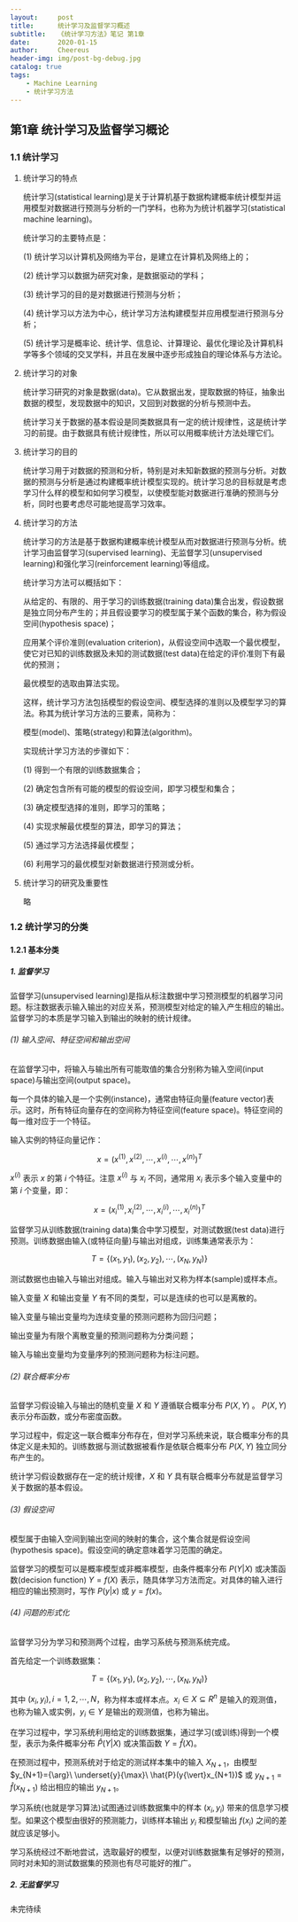 ```yaml
---
layout:     post
title:      统计学习及监督学习概述
subtitle:   《统计学习方法》笔记 第1章
date:       2020-01-15
author:     Cheereus
header-img: img/post-bg-debug.jpg
catalog: true
tags:
    - Machine Learning
    - 统计学习方法
---
```


## 第1章 统计学习及监督学习概论

### 1.1 统计学习

1. 统计学习的特点

    统计学习(statistical learning)是关于计算机基于数据构建概率统计模型并运用模型对数据进行预测与分析的一门学科，也称为为统计机器学习(statistical machine learning)。

    统计学习的主要特点是：

    (1) 统计学习以计算机及网络为平台，是建立在计算机及网络上的；

    (2) 统计学习以数据为研究对象，是数据驱动的学科；

    (3) 统计学习的目的是对数据进行预测与分析；

    (4) 统计学习以方法为中心，统计学习方法构建模型并应用模型进行预测与分析；

    (5) 统计学习是概率论、统计学、信息论、计算理论、最优化理论及计算机科学等多个领域的交叉学科，并且在发展中逐步形成独自的理论体系与方法论。

2. 统计学习的对象

    统计学习研究的对象是数据(data)。它从数据出发，提取数据的特征，抽象出数据的模型，发现数据中的知识，又回到对数据的分析与预测中去。

    统计学习关于数据的基本假设是同类数据具有一定的统计规律性，这是统计学习的前提。由于数据具有统计规律性，所以可以用概率统计方法处理它们。

3. 统计学习的目的

    统计学习用于对数据的预测和分析，特别是对未知新数据的预测与分析。对数据的预测与分析是通过构建概率统计模型实现的。统计学习总的目标就是考虑学习什么样的模型和如何学习模型，以使模型能对数据进行准确的预测与分析，同时也要考虑尽可能地提高学习效率。

4. 统计学习的方法

    统计学习的方法是基于数据构建概率统计模型从而对数据进行预测与分析。统计学习由监督学习(supervised learning)、无监督学习(unsupervised learning)和强化学习(reinforcement learning)等组成。

    统计学习方法可以概括如下：

    从给定的、有限的、用于学习的训练数据(training data)集合出发，假设数据是独立同分布产生的；并且假设要学习的模型属于某个函数的集合，称为假设空间(hypothesis space)；

    应用某个评价准则(evaluation criterion)，从假设空间中选取一个最优模型，使它对已知的训练数据及未知的测试数据(test data)在给定的评价准则下有最优的预测；

    最优模型的选取由算法实现。

    这样，统计学习方法包括模型的假设空间、模型选择的准则以及模型学习的算法。称其为统计学习方法的三要素，简称为：

    模型(model)、策略(strategy)和算法(algorithm)。

    实现统计学习方法的步骤如下：

    (1) 得到一个有限的训练数据集合；

    (2) 确定包含所有可能的模型的假设空间，即学习模型和集合；

    (3) 确定模型选择的准则，即学习的策略；

    (4) 实现求解最优模型的算法，即学习的算法；

    (5) 通过学习方法选择最优模型；

    (6) 利用学习的最优模型对新数据进行预测或分析。

5. 统计学习的研究及重要性

    略

### 1.2 统计学习的分类

#### 1.2.1 基本分类

##### 1. 监督学习

监督学习(unsupervised learning)是指从标注数据中学习预测模型的机器学习问题。标注数据表示输入输出的对应关系，预测模型对给定的输入产生相应的输出。监督学习的本质是学习输入到输出的映射的统计规律。

###### (1) 输入空间、特征空间和输出空间

在监督学习中，将输入与输出所有可能取值的集合分别称为输入空间(input space)与输出空间(output space)。

每一个具体的输入是一个实例(instance)，通常由特征向量(feature vector)表示。这时，所有特征向量存在的空间称为特征空间(feature space)。特征空间的每一维对应于一个特征。

输入实例的特征向量记作：

$$x=(x^{(1)},x^{(2)},\cdots,x^{(i)},\cdots,x^{(n)})^T$$

$x^{(i)}$ 表示 $x$ 的第 $i$ 个特征。注意 $x^{(i)}$ 与 $x_i$ 不同，通常用 $x_i$ 表示多个输入变量中的第 $i$ 个变量，即：

$$x=(x^{(1)}_i,x^{(2)}_i,\cdots,x^{(i)}_i,\cdots,x^{(n)}_i)^T$$

监督学习从训练数据(training data)集合中学习模型，对测试数据(test data)进行预测。训练数据由输入(或特征向量)与输出对组成，训练集通常表示为：

$$T=\{(x_1,y_1),(x_2,y_2),\cdots,(x_N,y_N)\}$$

测试数据也由输入与输出对组成。输入与输出对又称为样本(sample)或样本点。

输入变量 $X$ 和输出变量 $Y$ 有不同的类型，可以是连续的也可以是离散的。

输入变量与输出变量均为连续变量的预测问题称为回归问题；

输出变量为有限个离散变量的预测问题称为分类问题；

输入与输出变量均为变量序列的预测问题称为标注问题。

###### (2) 联合概率分布

监督学习假设输入与输出的随机变量 $X$ 和 $Y$ 遵循联合概率分布 $P(X,Y)$ 。 $P(X,Y)$ 表示分布函数，或分布密度函数。

学习过程中，假定这一联合概率分布存在，但对学习系统来说，联合概率分布的具体定义是未知的。训练数据与测试数据被看作是依联合概率分布 $P(X,Y)$ 独立同分布产生的。

统计学习假设数据存在一定的统计规律，$X$ 和 $Y$ 具有联合概率分布就是监督学习关于数据的基本假设。

###### (3) 假设空间

模型属于由输入空间到输出空间的映射的集合，这个集合就是假设空间(hypothesis space)。假设空间的确定意味着学习范围的确定。

监督学习的模型可以是概率模型或非概率模型，由条件概率分布 $P(Y{\vert}X)$ 或决策函数(decision function) $Y=f(X)$ 表示，随具体学习方法而定。对具体的输入进行相应的输出预测时，写作 $P(y{\vert}x)$ 或 $y=f(x)$。

###### (4) 问题的形式化

监督学习分为学习和预测两个过程，由学习系统与预测系统完成。

首先给定一个训练数据集：

$$T=\{(x_1,y_1),(x_2,y_2),\cdots,(x_N,y_N)\}$$

其中 $(x_i,y_i), i=1,2,\cdots,N$，称为样本或样本点。$x_i \in X \subseteq R^n$ 是输入的观测值，也称为输入或实例，$y_i \in Y$ 是输出的观测值，也称为输出。

在学习过程中，学习系统利用给定的训练数据集，通过学习(或训练)得到一个模型，表示为条件概率分布 $\hat{P}(Y{\vert}X)$ 或决策函数 $Y=\hat{f}(X)$。

在预测过程中，预测系统对于给定的测试样本集中的输入 $X_{N+1}$，由模型 $y_{N+1}={\arg}\ \underset{y}{\max}\ \hat{P}(y{\vert}x_{N+1})$ 或 $y_{N+1}=\hat{f}(x_{N+1})$ 给出相应的输出 $y_{N+1}$。

学习系统(也就是学习算法)试图通过训练数据集中的样本 $(x_i,y_i)$ 带来的信息学习模型。如果这个模型由很好的预测能力，训练样本输出 $y_i$ 和模型输出 $f(x_i)$ 之间的差就应该足够小。

学习系统经过不断地尝试，选取最好的模型，以便对训练数据集有足够好的预测，同时对未知的测试数据集的预测也有尽可能好的推广。

##### 2. 无监督学习

未完待续
